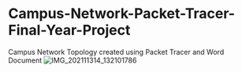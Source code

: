 # Campus-Network-Packet-Tracer-Final-Year-Project
Campus Network Topology created using Packet Tracer and Word Document
![IMG_202111314_132101786](https://user-images.githubusercontent.com/87649237/141190036-6b3a1577-81cc-4110-9714-d19b8c726a0b.png)
